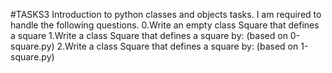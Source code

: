 #TASKS3
Introduction to python classes and objects tasks. I am required to handle the following questions.
0.Write an empty class Square that defines a square
1.Write a class Square that defines a square by: (based on 0-square.py)
2.Write a class Square that defines a square by: (based on 1-square.py)

